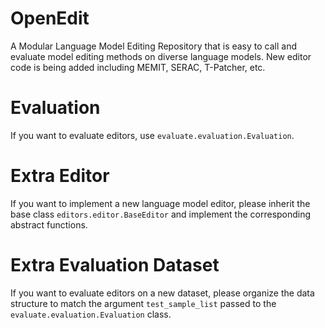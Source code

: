 # OpenEdit
A Modular Language Model Editing Repository that is easy to call and evaluate 
model editing methods on diverse language models.
New editor code is being added including MEMIT, SERAC, T-Patcher, etc.

# Evaluation
If you want to evaluate editors, use `evaluate.evaluation.Evaluation`.

# Extra Editor
If you want to implement a new language model editor, please inherit the base 
class `editors.editor.BaseEditor` and implement the corresponding abstract functions.


# Extra Evaluation Dataset
If you want to evaluate editors on a new dataset, please organize the data 
structure to match the argument `test_sample_list` passed to the 
`evaluate.evaluation.Evaluation` class.

